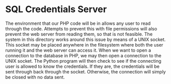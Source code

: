 # SQL Credentials Server

The environment that our PHP code will be in allows any user to read through the code.
Attempts to prevent this with file permissions will also prevent the web server from reading them, so that is not feasible.
The system in this directory works around this issue by means of a UNIX socket.
This socket may be placed anywhere in the filesystem where both the user running it and the web server can access it.
When we want to open a connection to the database in PHP, we may then open a connection to the UNIX socket.
The Python program will then check to see if the connecting user is allowed to know the credentials.
If they are, the credentials will be sent through back through the socket.
Otherwise, the connection will simply be closed with no data sent.

